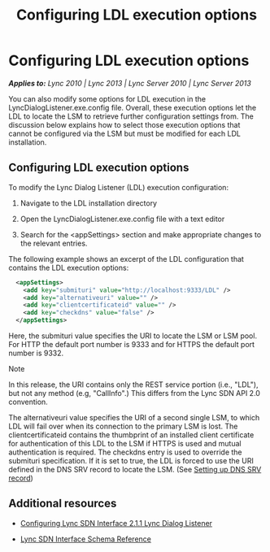 ﻿---
title: Configuring LDL execution options
TOCTitle: Configuring LDL execution options
ms:assetid: 1f21ded1-e0e7-4f62-aa76-7c88b1a224ee
ms:mtpsurl: https://msdn.microsoft.com/en-us/library/Dn785208(v=office.15)
ms:contentKeyID: 62952692
ms.date: 02/16/2015
mtps_version: v=office.15
dev_langs:
- xml
---

# Configuring LDL execution options


_**Applies to:** Lync 2010 | Lync 2013 | Lync Server 2010 | Lync Server 2013_

You can also modify some options for LDL execution in the LyncDialogListener.exe.config file. Overall, these execution options let the LDL to locate the LSM to retrieve further configuration settings from. The discussion below explains how to select those execution options that cannot be configured via the LSM but must be modified for each LDL installation.

## Configuring LDL execution options

To modify the Lync Dialog Listener (LDL) execution configuration:

1.  Navigate to the LDL installation directory

2.  Open the LyncDialogListener.exe.config file with a text editor

3.  Search for the \<appSettings\> section and make appropriate changes to the relevant entries.

The following example shows an excerpt of the LDL configuration that contains the LDL execution options:

``` xml
  <appSettings>
    <add key="submituri" value="http://localhost:9333/LDL" />
    <add key="alternativeuri" value="" />
    <add key="clientcertificateid" value="" />
    <add key="checkdns" value="false" />
  </appSettings>
```

Here, the submituri value specifies the URI to locate the LSM or LSM pool. For HTTP the default port number is 9333 and for HTTPS the default port number is 9332.


> [!NOTE]
> <P>In this release, the URI contains only the REST service portion (i.e., "LDL"), but not any method (e.g, "CallInfo".) This differs from the Lync SDN API 2.0 convention.</P>



The alternativeuri value specifies the URI of a second single LSM, to which LDL will fail over when its connection to the primary LSM is lost. The clientcertificateid contains the thumbprint of an installed client certificate for authentication of this LDL to the LSM if HTTPS is used and mutual authentication is required. The checkdns entry is used to override the submituri specification. If it is set to true, the LDL is forced to use the URI defined in the DNS SRV record to locate the LSM. (See [Setting up DNS SRV record](setting-up-dns-srv-record.md))

## Additional resources

  - [Configuring Lync SDN Interface 2.1.1 Lync Dialog Listener](configuring-lync-sdn-interface-2-1-1-lync-dialog-listener.md)

  - [Lync SDN Interface Schema Reference](lync-sdn-interface-schema-reference.md)

